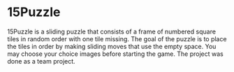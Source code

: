 # 15Puzzle 
15Puzzle is a sliding puzzle that consists of a frame of numbered square tiles in random order with one tile missing.
The goal of the puzzle is to place the tiles in order by making sliding moves that use the empty space. 
You may choose your choice images before starting the game. The project was done as a team project. 

